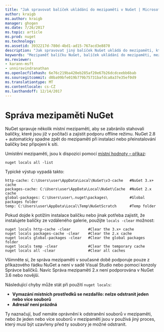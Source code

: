 ```yaml
---
title: "Jak spravovat balíček ukládání do mezipaměti v NuGet | Microsoft Docs"
author: kraigb
ms.author: kraigb
manager: ghogen
ms.date: 7/26/2017
ms.topic: article
ms.prod: nuget
ms.technology: 
ms.assetid: 3932217d-780d-4bd1-ad15-767acd3e8870
description: "Jak spravovat jiný balíček NuGet ukládá do mezipaměti, který neexistuje na počítači, které se používají při instalaci nebo obnovují se balíčky."
keywords: "Mezipaměť balíčku NuGet, balíček ukládání do mezipaměti, mezipaměti NuGet, Správa mezipaměti, místní mezipaměti NuGet, globální mezipaměti NuGet, místní hodnoty – příkaz NuGet, vymazání mezipaměti"
ms.reviewer:
- karann-msft
- unniravindranathan
ms.openlocfilehash: 6e76c219ba420eb285af20e67b26dcdceebb6bab
ms.sourcegitcommit: d0ba99bfe019b779b75731bafdca8a37e35ef0d9
ms.translationtype: MT
ms.contentlocale: cs-CZ
ms.lasthandoff: 12/14/2017
---
```

# <a name="managing-the-nuget-cache"></a>Správa mezipaměti NuGet

NuGet spravuje několik místní mezipaměti, aby se zabránilo stahovali balíčky, které jsou již v počítači a zajistit podporu offline režimu. NuGet 2.8 + automaticky spadne zpět do mezipaměti při instalaci nebo přeinstalování balíčky bez připojení k síti.

Umístění mezipaměti, jsou k dispozici pomocí [místní hodnoty – příkaz](../tools/cli-ref-locals.md):

```
nuget locals all -list
```

Typické výstup vypadá takto:

    http-cache: C:\Users\user\AppData\Local\NuGet\v3-cache   #NuGet 3.x+ cache
    packages-cache: C:\Users\user\AppData\Local\NuGet\Cache  #NuGet 2.x cache
    global-packages: C:\Users\user\.nuget\packages\          #Global packages folder
    temp: C:\Users\user\AppData\Local\Temp\NuGetScratch      #Temp folder

Pokud dojde k potížím instalace balíčku nebo jinak potřeba zajistit, že instalujete balíčky ze vzdáleného galerie, použijte `locals -clear` možnost:

```
nuget locals http-cache -clear        #Clear the 3.x+ cache
nuget locals packages-cache -clear    #Clear the 2.x cache
nuget locals global-packages -clear   #Clear the global packages folder
nuget locals temp -clear              #Clear the temporary cache
nuget locals all -clear               #Clear all caches
```

Všimněte si, že správa mezipaměti v současné době podporuje pouze z příkazového řádku NuGet a není v sadě Visual Studio nebo pomocí konzoly Správce balíčků. Navíc Správa mezipaměti 2.x není podporována v NuGet 3.6 nebo novější.

Následující chyby může stát při použití `nuget locals`:

* **Vymazání místních prostředků se nezdařilo: nelze odstranit jeden nebo více souborů**
* **Adresář není prázdná**

Ty naznačují, buď nemáte oprávnění k odstranění souborů v mezipaměti, nebo že jeden nebo více souborů v mezipaměti jsou v používá jiný proces, který musí být uzavřeny před ty soubory je možné odstranit.
